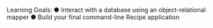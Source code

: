 Learning Goals:
●	Interact with a database using an object-relational mapper
●	Build your final command-line Recipe application
